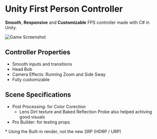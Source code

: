 # Unity First Person Controller 

__Smooth__, __Responsive__ and __Customizable__ FPS controller made with C# in Unity. 

![Game Screenshot](https://user-images.githubusercontent.com/25326579/104108607-e3821780-52a4-11eb-97df-b5c3e40f30c1.png)

## Controller Properties
* Smooth inputs and transitions
* Head Bob
* Camera Effects: Running Zoom and Side Sway
* Fully customizable 

## Scene Specifications
* Post Processing: for Color Corection
	* Lens Dirt texture and Baked Reflection Probe also helped achiving good visuals
* Pro Builder: for testing props

\* Using the Built-in render, not the new SRP (HDRP / URP)  